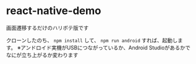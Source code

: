 # react-native-demo
画面遷移するだけのハリボテ版です

クローンしたのち、  `npm install`  して、  `npm run android`  すれば、起動します。
※アンドロイド実機がUSBにつながっているか、Android Studioがあるかでなにが立ち上がるか変わります
